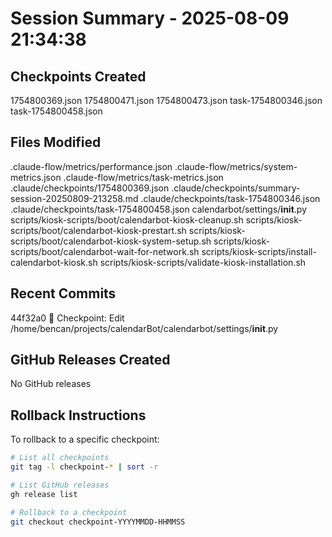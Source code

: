 # Session Summary - 2025-08-09 21:34:38

## Checkpoints Created
1754800369.json
1754800471.json
1754800473.json
task-1754800346.json
task-1754800458.json

## Files Modified
.claude-flow/metrics/performance.json
.claude-flow/metrics/system-metrics.json
.claude-flow/metrics/task-metrics.json
.claude/checkpoints/1754800369.json
.claude/checkpoints/summary-session-20250809-213258.md
.claude/checkpoints/task-1754800346.json
.claude/checkpoints/task-1754800458.json
calendarbot/settings/__init__.py
scripts/kiosk-scripts/boot/calendarbot-kiosk-cleanup.sh
scripts/kiosk-scripts/boot/calendarbot-kiosk-prestart.sh
scripts/kiosk-scripts/boot/calendarbot-kiosk-system-setup.sh
scripts/kiosk-scripts/boot/calendarbot-wait-for-network.sh
scripts/kiosk-scripts/install-calendarbot-kiosk.sh
scripts/kiosk-scripts/validate-kiosk-installation.sh

## Recent Commits
44f32a0 🔖 Checkpoint: Edit /home/bencan/projects/calendarBot/calendarbot/settings/__init__.py

## GitHub Releases Created
No GitHub releases

## Rollback Instructions
To rollback to a specific checkpoint:
```bash
# List all checkpoints
git tag -l checkpoint-* | sort -r

# List GitHub releases
gh release list

# Rollback to a checkpoint
git checkout checkpoint-YYYYMMDD-HHMMSS
```
